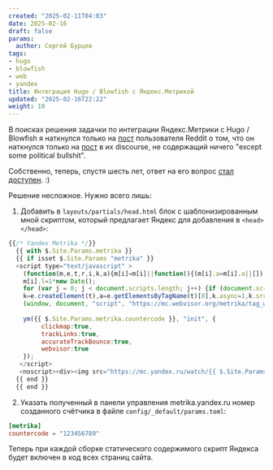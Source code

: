 ```yaml
---
created: "2025-02-11T04:03"
date: 2025-02-16
draft: false
params:
  author: Сергей Бурцев
tags:
- hugo
- blowfish
- web
- yandex
title: Интеграция Hugo / Blowfish с Яндекс.Метрикой
updated: "2025-02-16T22:22"
weight: 10
---
```


В поисках решения задачки по интеграции Яндекс.Метрики с Hugo / Blowfish я наткнулся только на [пост](https://www.reddit.com/r/gohugo/comments/ndyfai/yandexmetrica_and_hugo/) пользователя Reddit о том, что он наткнулся только на [пост](https://discourse.gohugo.io/t/free-hosted-analytics-providers-that-arent-google/11615) в их discourse, не содержащий ничего "except some political bullshit".

Собственно, теперь, спустя шесть лет, ответ на его вопрос [стал доступен](https://discourse.gohugo.io/t/free-hosted-analytics-providers-that-arent-google/11615/31?u=tape_quotes). :)

Решение несложное. Нужно всего лишь:

1.  Добавить в `layouts/partials/head.html` блок с шаблонизированным мной скриптом, который предлагает Яндекс для добавления в `<head></head>`:

``` js
{{/* Yandex Metrika */}}
  {{ with $.Site.Params.metrika }}
  {{ if isset $.Site.Params "metrika" }}
  <script type="text/javascript" >
    (function(m,e,t,r,i,k,a){m[i]=m[i]||function(){(m[i].a=m[i].a||[]).push(arguments)};
    m[i].l=1*new Date();
    for (var j = 0; j < document.scripts.length; j++) {if (document.scripts[j].src === r) { return; }}
    k=e.createElement(t),a=e.getElementsByTagName(t)[0],k.async=1,k.src=r,a.parentNode.insertBefore(k,a)})
    (window, document, "script", "https://mc.webvisor.org/metrika/tag_ww.js", "ym");
 
    ym({{ $.Site.Params.metrika.countercode }}, "init", {
         clickmap:true,
         trackLinks:true,
         accurateTrackBounce:true,
         webvisor:true
    });
   </script>
   <noscript><div><img src="https://mc.yandex.ru/watch/{{ $.Site.Params.metrika.countercode }}" style="position:absolute; left:-9999px;" alt="" /></div></noscript>
  {{ end }}
  {{ end }}
```

2.  Указать полученный в панели управления metrika.yandex.ru номер созданного счётчика в файле `config/_default/params.toml`:

``` toml
[metrika]
countercode = "123456789"
```

Теперь при каждой сборке статического содержимого скрипт Яндекса будет включен в код всех страниц сайта.
